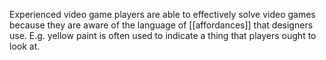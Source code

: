 Experienced video game players are able to effectively solve video games because they are aware of the language of [[affordances]] that designers use. E.g. yellow paint is often used to indicate a thing that players ought to look at.
